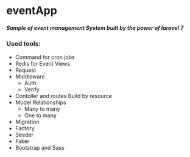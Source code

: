 # eventApp
##### Sample of event management System built by the power of laravel 7

### Used tools:

<ul>
<li>Command for cron jobs</li>
<li>Redis for Event Views</li>
<li>Request</li>
<li>Middleware
<ul>
<li>Auth</li>
<li>Verify</li>
</ul>
</li>
<li>Contoller and routes Build by resource</li>
<li>Model Relationships 
<ul>
<li>Many to many</li>
<li>One to many</li>
</ul>
</li>
<li>Migration</li>
<li>Factory</li>
<li>Seeder</li>
<li>Faker</li>
<li>Bootstrap and Sass</li>
</ul>